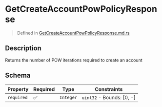 # GetCreateAccountPowPolicyResponse
> Defined in [GetCreateAccountPowPolicyResponse.md.rs](../../../routes/native/get_create_account_pow_policy/interface/src/interface/routes/native/get_create_account_pow_policy)

## Description
Returns the number of POW iterations required to create an account

## Schema

| Property | Required | Type | Constraints |
| --- | --- | --- | --- |
| `required` | ✅ | `Integer` | `uint32` - Bounds: [0, -] | 


